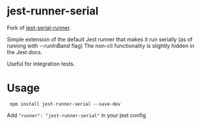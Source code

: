 # jest-runner-serial

Fork of [jest-serial-runner](https://github.com/gabrieli/jest-serial-runner).

Simple extension of the default Jest runner that makes it run serially (as of running with --runInBand flag)
The non-cli functionality is slightly hidden in the Jest docs.

Useful for integration tests.

# Usage

``` npm install jest-runner-serial --save-dev```

Add ``` "runner": "jest-runner-serial" ``` in your jest config
